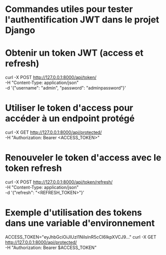 # Commandes utiles pour tester l'authentification JWT dans le projet Django

# Obtenir un token JWT (access et refresh)
curl -X POST http://127.0.0.1:8000/api/token/ \
-H "Content-Type: application/json" \
-d '{"username": "admin", "password": "adminpassword"}'

# Utiliser le token d'access pour accéder à un endpoint protégé
curl -X GET http://127.0.0.1:8000/api/protected/ \
-H "Authorization: Bearer <ACCESS_TOKEN>"

# Renouveler le token d'access avec le token refresh
curl -X POST http://127.0.0.1:8000/api/token/refresh/ \
-H "Content-Type: application/json" \
-d '{"refresh": "<REFRESH_TOKEN>"}'

# Exemple d'utilisation des tokens dans une variable d'environnement
ACCESS_TOKEN="eyJhbGciOiJIUzI1NiIsInR5cCI6IkpXVCJ9..."
curl -X GET http://127.0.0.1:8000/api/protected/ \
-H "Authorization: Bearer $ACCESS_TOKEN"
